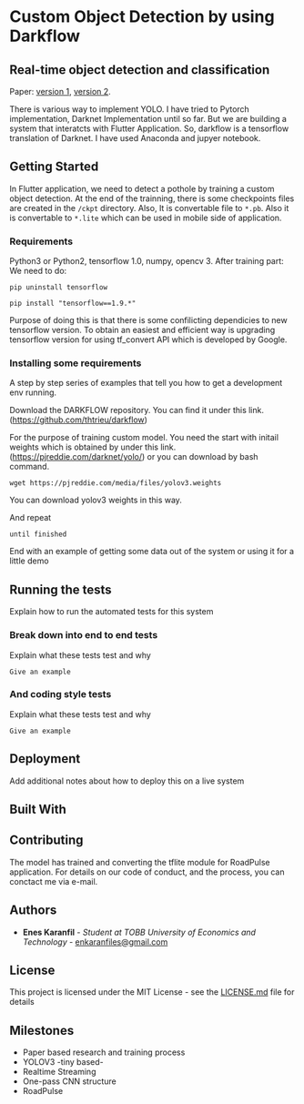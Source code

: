 # Custom Object Detection by using Darkflow

## Real-time object detection and classification
Paper: [version 1](https://arxiv.org/pdf/1506.02640.pdf), [version 2](https://arxiv.org/pdf/1612.08242.pdf).

There is various way to implement YOLO. I have tried to Pytorch implementation, Darknet Implementation
until so far. But we are building a system that interatcts with Flutter Application. So,
darkflow is a tensorflow translation of Darknet. I have used Anaconda and jupyer notebook.

## Getting Started

In Flutter application, we need to detect a pothole by training a custom object detection.
At the end of the trainning, there is some checkpoints files are created in the `/ckpt` directory.
Also, It is convertable file to `*.pb`. Also it is convertable to `*.lite` which can be used in mobile 
side of application.

### Requirements

Python3 or Python2, tensorflow 1.0, numpy, opencv 3.
After training part:
We need to do:

```
pip uninstall tensorflow
```

```
pip install "tensorflow==1.9.*"
```

Purpose of doing this is that there is some confilicting dependicies to new tensorflow version.
To obtain an easiest and efficient way is upgrading tensorflow version for using tf_convert API 
which is developed by Google.

### Installing some requirements

A step by step series of examples that tell you how to get a development env running.

Download the DARKFLOW repository. You can find it under this link. (https://github.com/thtrieu/darkflow)

For the purpose of training custom model. You need the start with initail weights which is obtained by under this link.(https://pjreddie.com/darknet/yolo/) or you can download by bash command.

```
wget https://pjreddie.com/media/files/yolov3.weights
```
You can download yolov3 weights in this way.

And repeat

```
until finished
```

End with an example of getting some data out of the system or using it for a little demo

## Running the tests

Explain how to run the automated tests for this system

### Break down into end to end tests

Explain what these tests test and why

```
Give an example
```

### And coding style tests

Explain what these tests test and why

```
Give an example
```

## Deployment

Add additional notes about how to deploy this on a live system

## Built With


## Contributing

The model has trained and converting the tflite module for RoadPulse application. For details on our code of conduct, and the process, you can conctact me via e-mail.

## Authors

* **Enes Karanfil** - *Student at TOBB University of Economics and Technology* - enkaranfiles@gmail.com

## License

This project is licensed under the MIT License - see the [LICENSE.md](LICENSE.md) file for details

## Milestones

* Paper based research and training process
* YOLOV3 -tiny based-
* Realtime Streaming
* One-pass CNN structure
* RoadPulse
